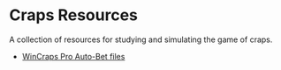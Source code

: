 # Craps Resources 
A collection of resources for studying and simulating the game of craps. 

- [WinCraps Pro Auto-Bet files](WinCraps/Auto-Bet)

